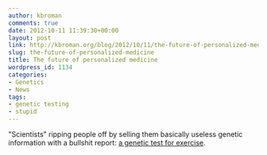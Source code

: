 ```yaml
---
author: kbroman
comments: true
date: 2012-10-11 11:39:30+00:00
layout: post
link: http://kbroman.org/blog/2012/10/11/the-future-of-personalized-medicine/
slug: the-future-of-personalized-medicine
title: The future of personalized medicine
wordpress_id: 1134
categories:
- Genetics
- News
tags:
- genetic testing
- stupid
---
```


"Scientists" ripping people off by selling them basically useless genetic information with a bullshit report: [a genetic test for exercise](http://well.blogs.nytimes.com/2012/10/10/are-you-likely-to-respond-to-exercise/?smid=pl-share).
